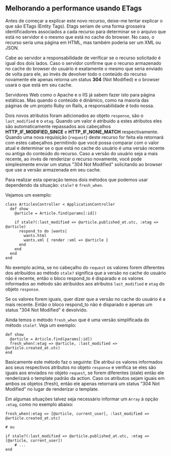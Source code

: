 ## Melhorando a performance usando ETags

Antes de começar a explicar este novo recurso, deixe-me tentar explicar o que são ETags (Entity Tags). Etags seriam de uma forma grosseira identificadores associados a cada recurso para determinar se o arquivo que está no servidor é o mesmo que está no cache do browser. No caso, o recurso seria uma página em HTML, mas também poderia ser um XML ou JSON.

Cabe ao servidor a responsabilidade de verificar se o recurso solicitado é igual dos dois lados. Caso o servidor confirme que o recurso armazenado no cache do browser do usuário é exatamente o mesmo que seria enviado de volta para ele, ao invés de devolver todo o conteúdo do recurso novamente ele apenas retorna um status **304** (Not Modified) e o browser usará o que está em seu cache.

Servidores Web como o Apache e o IIS já sabem fazer isto para página estáticas. Mas quando o conteúdo é dinâmico, como na maioria das páginas de um projeto Ruby on Rails, a responsabilidade é todo nossa.

Dois novos atributos foram adicionados ao objeto `response`, são o `last_modified` e o `etag`. Quando um valor é atribuído a estes atributos eles são automaticamente repassados aos cabeçalhos **HTTP\_IF\_MODIFIED\_SINCE** e **HTTP\_IF\_NONE\_MATCH** respectivamente. Quando uma nova requisição (`request`) deste recurso for feita ela retornará com estes cabeçalhos permitindo que você possa comparar com o valor atual e determinar se o que está no cache do usuário é uma versão recente ou antiga do conteúdo do recurso. Caso a versão do usuário seja a mais recente, ao invés de renderizar o recurso novamente, você pode simplesmente enviar um status "304 Not Modified" solicitando ao browser que use a versão armazenada em seu cache.

Para realizar esta operação temos dois métodos que podemos usar dependendo da situação: `stale?` e `fresh_when`.

Vejamos um exemplo:

	class ArticlesController < ApplicationController
	  def show
	    @article = Article.find(params[:id])

	    if stale?(:last_modified => @article.published_at.utc, :etag => @article)
	      respond_to do |wants|
	        wants.html
	        wants.xml { render :xml => @article }
	      end
	    end    
	  end
	end

No exemplo acima, se no cabeçalho do `request` os valores forem diferentes dos atribuídos ao método `stale?` significa que a versão no cache do usuário não é recente, então o bloco respond_to é disparado e os valores informados ao método são atribuídos aos atributos `last_modified` e `etag` do objeto `response`.

Se os valores forem iguais, quer dizer que a versão no cache do usuário é a mais recente. Então o bloco respond_to não é disparado e apenas um status "304 Not Modified" é devolvido.

Ainda temos o método `fresh_when` que é uma versão simplificada do método `stale?`. Veja um exemplo:

	def show
	  @article = Article.find(params[:id])
	  fresh_when(:etag => @article, :last_modified => @article.created_at.utc)
	end

Basicamente este método faz o seguinte: Ele atribui os valores informados aos seus respectivos atributos no objeto `response` e verifica se eles são iguais aos enviados no objeto `request`, se forem diferentes (stale) então ele renderizará o template padrão da action. Caso os atributos sejam iguais em ambos os objetos (fresh), então ele apenas retornará um status "304 Not Modified" no lugar de renderizar o template.

Em algumas situações talvez seja necessário informar um `Array` à opção `:etag`, como no exemplo abaixo:

	fresh_when(:etag => [@article, current_user], :last_modified => @article.created_at.utc)
	
	# ou
	
	if stale?(:last_modified => @article.published_at.utc, :etag => [@article, current_user])
		# ...
	end
